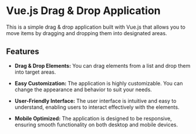 # Vue.js Drag & Drop Application

This is a simple drag & drop application built with Vue.js that allows you to move items by dragging and dropping them into designated areas.

## Features

- **Drag & Drop Elements:** You can drag elements from a list and drop them into target areas.

- **Easy Customization:** The application is highly customizable. You can change the appearance and behavior to suit your needs.

- **User-Friendly Interface:** The user interface is intuitive and easy to understand, enabling users to interact effectively with the elements.

- **Mobile Optimized:** The application is designed to be responsive, ensuring smooth functionality on both desktop and mobile devices.
